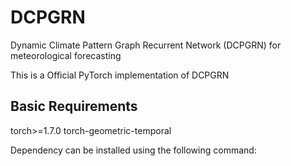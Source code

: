 # DCPGRN
Dynamic Climate Pattern Graph Recurrent Network (DCPGRN) for meteorological forecasting

This is a Official PyTorch implementation of DCPGRN

## Basic Requirements
torch>=1.7.0
torch-geometric-temporal

Dependency can be installed using the following command:
